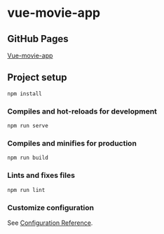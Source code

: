 # vue-movie-app

## GitHub Pages
[Vue-movie-app](https://senny970.github.io/vue-movie-app/ "Vue-movie-app")

## Project setup
```
npm install
```

### Compiles and hot-reloads for development
```
npm run serve
```

### Compiles and minifies for production
```
npm run build
```

### Lints and fixes files
```
npm run lint
```

### Customize configuration
See [Configuration Reference](https://cli.vuejs.org/config/).
